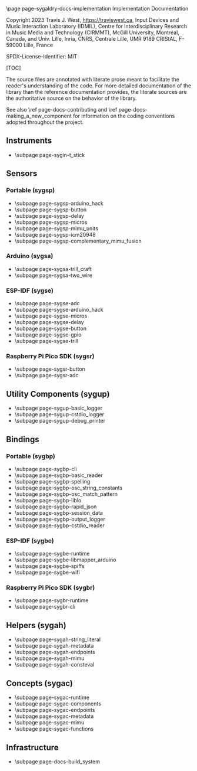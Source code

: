 \page page-sygaldry-docs-implementation Implementation Documentation

Copyright 2023 Travis J. West, https://traviswest.ca, Input Devices and Music
Interaction Laboratory (IDMIL), Centre for Interdisciplinary Research in Music
Media and Technology (CIRMMT), McGill University, Montréal, Canada, and Univ.
Lille, Inria, CNRS, Centrale Lille, UMR 9189 CRIStAL, F-59000 Lille, France

SPDX-License-Identifier: MIT

[TOC]

The source files are annotated with literate prose meant to facilitate the
reader's understanding of the code. For more detailed documentation of the
library than the reference documentation provides, the literate sources are
the authoritative source on the behavior of the library.

See also \ref page-docs-contributing and \ref page-docs-making_a_new_component
for information on the coding conventions adopted throughout the project.

## Instruments
- \subpage page-sygin-t_stick

## Sensors

### Portable (sygsp)
- \subpage page-sygsp-arduino_hack
- \subpage page-sygsp-button
- \subpage page-sygsp-delay
- \subpage page-sygsp-micros
- \subpage page-sygsp-mimu_units
- \subpage page-sygsp-icm20948
- \subpage page-sygsp-complementary_mimu_fusion

### Arduino (sygsa)
- \subpage page-sygsa-trill_craft
- \subpage page-sygsa-two_wire

### ESP-IDF (sygse)
- \subpage page-sygse-adc
- \subpage page-sygse-arduino_hack
- \subpage page-sygse-micros
- \subpage page-sygse-delay
- \subpage page-sygse-button
- \subpage page-sygse-gpio
- \subpage page-sygse-trill

### Raspberry Pi Pico SDK (sygsr)
- \subpage page-sygsr-button
- \subpage page-sygsr-adc

## Utility Components (sygup)
- \subpage page-sygup-basic_logger
- \subpage page-sygup-cstdio_logger
- \subpage page-sygup-debug_printer

## Bindings

### Portable (sygbp)
- \subpage page-sygbp-cli
- \subpage page-sygbp-basic_reader
- \subpage page-sygbp-spelling
- \subpage page-sygbp-osc_string_constants
- \subpage page-sygbp-osc_match_pattern
- \subpage page-sygbp-liblo
- \subpage page-sygbp-rapid_json
- \subpage page-sygbp-session_data
- \subpage page-sygbp-output_logger
- \subpage page-sygbp-cstdio_reader

### ESP-IDF (sygbe)
- \subpage page-sygbe-runtime
- \subpage page-sygbe-libmapper_arduino
- \subpage page-sygbe-spiffs
- \subpage page-sygbe-wifi

### Raspberry Pi Pico SDK (sygbr)
- \subpage page-sygbr-runtime
- \subpage page-sygbr-cli

## Helpers (sygah)
- \subpage page-sygah-string_literal
- \subpage page-sygah-metadata
- \subpage page-sygah-endpoints
- \subpage page-sygah-mimu
- \subpage page-sygah-consteval

## Concepts (sygac)
- \subpage page-sygac-runtime
- \subpage page-sygac-components
- \subpage page-sygac-endpoints
- \subpage page-sygac-metadata
- \subpage page-sygac-mimu
- \subpage page-sygac-functions

## Infrastructure
- \subpage page-docs-build_system
